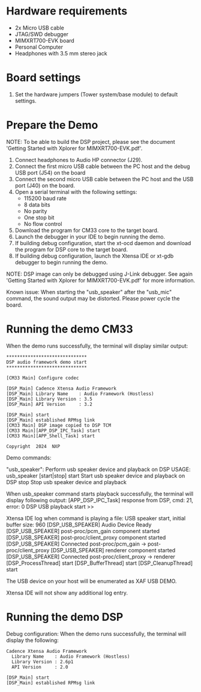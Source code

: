 Hardware requirements
=====================
- 2x Micro USB cable
- JTAG/SWD debugger
- MIMXRT700-EVK board
- Personal Computer
- Headphones with 3.5 mm stereo jack

Board settings
==============
1. Set the hardware jumpers (Tower system/base module) to default settings.

Prepare the Demo
================
NOTE: To be able to build the DSP project, please see the document
'Getting Started with Xplorer for MIMXRT700-EVK.pdf'.

1.  Connect headphones to Audio HP connector (J29).
2.  Connect the first micro USB cable between the PC host and the debug USB port (J54) on the board
3.  Connect the second micro USB cable between the PC host and the USB port (J40) on the board.
4.  Open a serial terminal with the following settings:
    - 115200 baud rate
    - 8 data bits
    - No parity
    - One stop bit
    - No flow control
5.  Download the program for CM33 core to the target board.
6.  Launch the debugger in your IDE to begin running the demo.
7.  If building debug configuration, start the xt-ocd daemon and download the program for DSP core to the target board.
8.  If building debug configuration, launch the Xtensa IDE or xt-gdb debugger to begin running the demo.

NOTE: DSP image can only be debugged using J-Link debugger. See again
'Getting Started with Xplorer for MIMXRT700-EVK.pdf' for more information.

Known issue: When starting the "usb_speaker" after the "usb_mic" command, the sound output may be distorted.
    Please power cycle the board.

Running the demo CM33
=====================
When the demo runs successfully, the terminal will display similar output:

    ******************************
    DSP audio framework demo start
    ******************************

    [CM33 Main] Configure codec

    [DSP_Main] Cadence Xtensa Audio Framework
    [DSP_Main] Library Name    : Audio Framework (Hostless)
    [DSP_Main] Library Version : 3.5
    [DSP_Main] API Version     : 3.2

    [DSP_Main] start
    [DSP_Main] established RPMsg link
    [CM33 Main] DSP image copied to DSP TCM
    [CM33 Main][APP_DSP_IPC_Task] start
    [CM33 Main][APP_Shell_Task] start

    Copyright  2024  NXP

Demo commands:

"usb_speaker": Perform usb speaker device and playback on DSP
  USAGE: usb_speaker [start|stop]
    start          Start usb speaker device and playback on DSP
    stop           Stop usb speaker device and playback

  When usb_speaker command starts playback successfully, the terminal will display following output:
    [APP_DSP_IPC_Task] response from DSP, cmd: 21, error: 0
    DSP USB playback start
    >>

  Xtensa IDE log when command is playing a file:
    USB speaker start, initial buffer size: 960
    [DSP_USB_SPEAKER] Audio Device Ready
    [DSP_USB_SPEAKER] post-proc/pcm_gain component started
    [DSP_USB_SPEAKER] post-proc/client_proxy component started
    [DSP_USB_SPEAKER] Connected post-proc/pcm_gain -> post-proc/client_proxy
    [DSP_USB_SPEAKER] renderer component started
    [DSP_USB_SPEAKER] Connected post-proc/client_proxy -> renderer
    [DSP_ProcessThread] start
    [DSP_BufferThread] start
    [DSP_CleanupThread] start

  The USB device on your host will be enumerated as XAF USB DEMO.

  Xtensa IDE will not show any additional log entry.

Running the demo DSP
===================
Debug configuration:
When the demo runs successfully, the terminal will display the following:

    Cadence Xtensa Audio Framework
      Library Name    : Audio Framework (Hostless)
      Library Version : 2.6p1
      API Version     : 2.0

    [DSP_Main] start
    [DSP_Main] established RPMsg link

